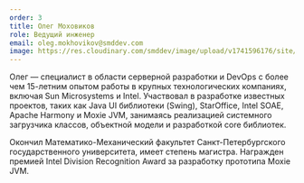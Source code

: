 ```yaml
---
order: 3
title: Олег Моховиков
role: Ведущий инженер
email: oleg.mokhovikov@smddev.com
image: https://res.cloudinary.com/smddev/image/upload/v1741596176/site/member/mokhovikov.jpg
---
```

Олег — специалист в области серверной разработки и DevOps с более чем 15-летним опытом работы в крупных технологических компаниях, включая Sun Microsystems и Intel. Участвовал в разработке известных проектов, таких как Java UI библиотеки (Swing), StarOffice, Intel SOAE, Apache Harmony и Moxie JVM, занимаясь реализацией системного загрузчика классов, объектной модели и разработкой core библиотек.

Окончил Математико-Механический факультет Санкт-Петербургского государственного университета, имеет степень магистра. Награжден премией Intel Division Recognition Award за разработку прототипа Moxie JVM.
